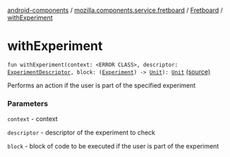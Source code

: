 [android-components](../../index.md) / [mozilla.components.service.fretboard](../index.md) / [Fretboard](index.md) / [withExperiment](./with-experiment.md)

# withExperiment

`fun withExperiment(context: <ERROR CLASS>, descriptor: `[`ExperimentDescriptor`](../-experiment-descriptor/index.md)`, block: (`[`Experiment`](../-experiment/index.md)`) -> `[`Unit`](https://kotlinlang.org/api/latest/jvm/stdlib/kotlin/-unit/index.html)`): `[`Unit`](https://kotlinlang.org/api/latest/jvm/stdlib/kotlin/-unit/index.html) [(source)](https://github.com/mozilla-mobile/android-components/blob/master/components/service/fretboard/src/main/java/mozilla/components/service/fretboard/Fretboard.kt#L84)

Performs an action if the user is part of the specified experiment

### Parameters

`context` - context

`descriptor` - descriptor of the experiment to check

`block` - block of code to be executed if the user is part of the experiment